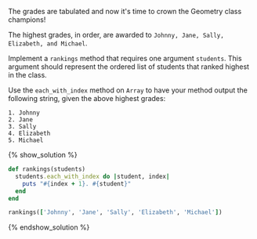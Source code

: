 The grades are tabulated and now it's time to crown the Geometry class champions!

The highest grades, in order, are awarded to `Johnny, Jane, Sally, Elizabeth, and Michael`.

Implement a `rankings` method that requires one argument `students`.
This argument should represent the ordered list of students that ranked highest in the class.

Use the `each_with_index` method on `Array` to have your method output the following string,
given the above highest grades:

```no-highlight
1. Johnny
2. Jane
3. Sally
4. Elizabeth
5. Michael
```

{% show_solution %}
```ruby
def rankings(students)
  students.each_with_index do |student, index|
    puts "#{index + 1}. #{student}"
  end
end

rankings(['Johnny', 'Jane', 'Sally', 'Elizabeth', 'Michael'])
```
{% endshow_solution %}
